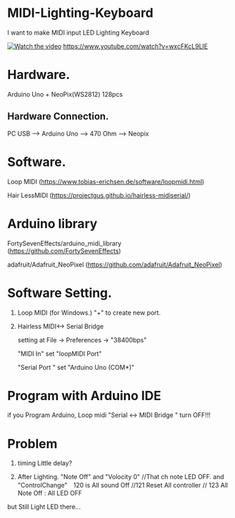 # MIDI-Lighting-Keyboard

I want to make MIDI input LED Lighting Keyboard

[![Watch the video](https://img.youtube.com/vi/wxcFKcL9LIE/maxresdefault.jpg)](https://youtu.be/wxcFKcL9LIE)
https://www.youtube.com/watch?v=wxcFKcL9LIE


# Hardware.
Arduino Uno + NeoPix(WS2812) 128pcs

## Hardware Connection.
 PC USB --> Arduino Uno --> 470 Ohm --> Neopix

# Software.

Loop MIDI 
(https://www.tobias-erichsen.de/software/loopmidi.html)

Hair LessMIDI
(https://projectgus.github.io/hairless-midiserial/)


# Arduino library
FortySevenEffects/arduino_midi_library
(https://github.com/FortySevenEffects)

adafruit/Adafruit_NeoPixel
(https://github.com/adafruit/Adafruit_NeoPixel)


# Software Setting.
1. Loop MIDI (for Windows.)
  "+" to create new port.

2. Hairless MIDI<-> Serial Bridge

   setting at File -> Preferences ->  "38400bps"
 
   "MIDI In"  set "loopMIDI Port" 
 
   "Serial Port " set "Arduino Uno (COM*)"

# Program with Arduino IDE 
if you Program Arduino, Loop midi "Serial <-> MIDI Bridge " turn OFF!!!



# Problem 
1. timing Little delay?

2. After  Lighting.
"Note Off" and "Volocity 0"  //That ch note LED OFF.
and "ControlChange"　120 is All sound Off //121 Reset All controller // 123 All Note Off  : All LED OFF

but Still Light LED there...
